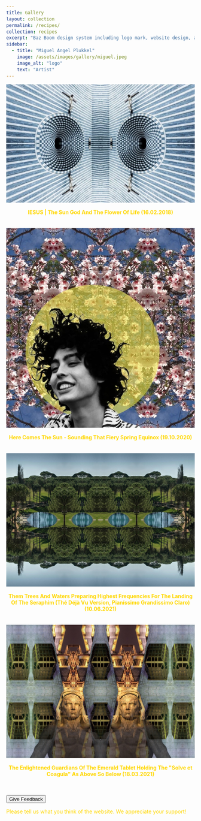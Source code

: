 ```yaml
---
title: Gallery
layout: collection
permalink: /recipes/
collection: recipes
excerpt: "Baz Boom design system including logo mark, website design, and branding applications."
sidebar:
  - title: "Miguel Angel Plukkel"
    image: /assets/images/gallery/miguel.jpeg
    image_alt: "logo"
    text: "Artist"
---
```

<html lang="en">

<head>
  <!-- Your existing styles and head content -->

  <style>
    /* Additional styles for better formatting */
    body {
      color: #FFD700 !important; /* Set the text color to yellow for the entire page */
    }

    .image-gallery {
      display: flex;
      flex-wrap: wrap;
      justify-content: space-between;
    }

    #scrollUpBtn {
      display: none;
      position: fixed;
      bottom: 20px;
      right: 20px;
      background-color: #daa520;
      color: #fff;
      border: none;
      border-radius: 5px;
      padding: 10px;
      cursor: pointer;
      font-weight: bold;
      transition: background-color 0.3s;
    }

    #scrollUpBtn:hover {
      background-color: #FFD700; /* Change color on hover */
    }

    .image-item {
      margin-bottom: 20px;
      overflow: hidden; /* Hide overflow to prevent layout shifts on hover */
    }

    .image-item img {
      transition: transform 0.3s ease-in-out; /* Add transition effect */
    }

    .image-item:hover img {
      transform: scale(1.2); /* Increase the scale on hover (adjust the value as needed) */
    }

    .image-caption {
      text-align: center;
    }

    .golden-link {
      color: #FFD700 !important; /* Set the text color to yellow */
      text-decoration: none; /* Remove the default underline */
      font-weight: bold; /* Optionally set the font weight to bold */
    }

    .golden-link:hover {
      text-decoration: underline; /* Add underline on hover */
    }

    .golden-text {
      color: #FFD700 !important; /* Set the text color to yellow */
    }

    /* Styles for moving the request a quote to the side */
    .quote-container {
      position: fixed;
      top: 50%;
      right: 20px;
      transform: translateY(-50%);
      width: 300px; /* Adjust the width as needed */
      background-color: #f8f8f8;
      padding: 20px;
      border-radius: 5px;
      box-shadow: 0 0 10px rgba(0, 0, 0, 0.1);
    }

    .modal {
      display: none;
      position: fixed;
      top: auto;
      right: 0; /* Stick to the right */
      bottom: 0;
      left: auto; /* Unset left */
      width: 100%;
      height: 100%;
      background-color: rgba(0, 0, 0, 0.5);
    }

    .modal-content {
  background-color: #f8f8f8; /* Adjust background color to match your website */
  color: #333; /* Adjust text color to match your website */
  margin: 15% auto; /* Updated margin for centering vertically and horizontally */
  padding: 20px;
  border: 1px solid #888;
  width: 80%; /* Adjust the width as needed for responsiveness */
}

    .modal-content textarea {
      background-color: #333; /* Darken the background color of the textarea */
      color: #fff; /* Adjust text color to match your website */
    }

    .feedback-text {
      color: #FFD700; /* Set the text color to yellow */
    }

    .close {
      color: #aaa;
      float: right;
      font-size: 28px;
      font-weight: bold;
    }

    .close:hover,
    .close:focus {
      color: black;
      text-decoration: none;
      cursor: pointer;
    }

    /* Responsive styles */
    @media only screen and (max-width: 768px) {
      .image-gallery {
        justify-content: center;
      }

      .image-item {
        width: 100%;
      }

      .modal-content {
        width: 100%;
      }
    }

    /* Added style for selected feedback button */
    .selected-feedback {
      background-color: #FFD700 !important;
    }
  </style>
</head>

<body>
  <!-- Rest of your HTML content -->
  <div class="image-gallery">
    <div class="image-item">
      <a href="/page1.md/" class="golden-link">
        <img src="/assets/images/gallery/jesus.jpg" alt="Iesus" />
        <div class="image-caption">
          <p class="golden-text">IESUS | The Sun God And The Flower Of Life (16.02.2018)</p>
        </div>
      </a>
    </div>
    <div class="image-item">
      <a href="/page2.md/" class="golden-link">
        <img src="/assets/images/gallery/halo.jpeg" alt="Sun" />
        <div class="image-caption">
          <p class="golden-text">Here Comes The Sun - Sounding That Fiery Spring Equinox (19.10.2020)</p>
        </div>
      </a>
    </div>
    <div class="image-item">
      <a href="/page3.md/" class="golden-link">
        <img src="/assets/images/gallery/garden.jpeg" alt="Trees" />
        <div class="image-caption">
          <p class="golden-text">Them Trees And Waters Preparing Highest Frequencies For The Landing Of The Seraphim (Thé Déjà Vu Version, Pianíssimo Grandissimo Claro) (10.06.2021)</p>
        </div>
      </a>
    </div>
    <div class="image-item">
      <a href="/page4.md/" class="golden-link">
        <img src="/assets/images/gallery/guardian.jpeg" alt="Guardians" />
        <div class="image-caption">
          <p class="golden-text">The Enlightened Guardians Of The Emerald Tablet Holding The "Solve et Coagula" As Above So Below (18.03.2021)</p>
        </div>
      </a>
    </div>
  </div>

  <button onclick="openModal()">Give Feedback</button>

  <!-- Feedback Modal -->
  <div id="feedback-modal" class="modal">
    <div class="modal-content">
      <span class="close" onclick="closeModal()">&times;</span>
      <h2>How happy are you with the website?</h2>
      <div id="feedback-buttons">
        <button onclick="selectFeedback(this, 'Very Happy', '😃')">Very Happy</button>
        <button onclick="selectFeedback(this, 'Happy', '😊')">Happy</button>
        <button onclick="selectFeedback(this, 'Neutral', '😐')">Neutral</button>
        <button onclick="selectFeedback(this, 'Unhappy', '😞')">Unhappy</button>
        <button onclick="selectFeedback(this, 'Very Unhappy', '😢')">Very Unhappy</button>
      </div>
      <div>
        <label for="additionalComments">Additional Comments:</label>
        <textarea id="additionalComments" rows="4" cols="50"></textarea>
      </div>
      <button onclick="submitFeedback()">Submit Feedback</button>
    </div>
  </div>

  <p>Please tell us what you think of the website. We appreciate your support!</p>

  <!-- Scroll-up button -->
  <button id="scrollUpBtn" onclick="scrollToTop()">Scroll to Top</button>
<script>
  function openModal() {
    var modal = document.getElementById("feedback-modal");
    modal.style.display = "block";
  }
  function closeModal() {
    var modal = document.getElementById("feedback-modal");
    modal.style.display = "none";
  }
  function sendFeedback(feedback, reaction, additionalComments) {
  // Perform an AJAX request to submit feedback to the server
  // Replace 'https://localhost:3000/submit-feedback' with the actual URL of your server-side route
  var xhr = new XMLHttpRequest();
  xhr.open("POST", 'https://84.104.240.232:3000/submit-feedback', true); // Use the correct URL
  xhr.setRequestHeader("Content-Type", "application/json");
  var data = {
    feedback: feedback,
    reaction: reaction,
    additionalComments: additionalComments
  };
  xhr.onreadystatechange = function () {
    if (xhr.readyState === 4) {
      if (xhr.status === 200) {
        console.log('Feedback submitted successfully');
      } else {
        console.error('Error submitting feedback:', xhr.status);
      }
    }
  };
  xhr.send(JSON.stringify(data));
}
  function selectFeedback(button, feedback, reaction) {
    // Remove the selected class from all buttons
    var feedbackButtons = document.querySelectorAll('#feedback-buttons button');
    feedbackButtons.forEach(function (btn) {
      btn.classList.remove('selected-feedback');
    });
    // Add the selected class to the clicked button
    button.classList.add('selected-feedback');
    // Log the selected feedback
    console.log('Selected Feedback:', feedback, 'Reaction:', reaction);
  }
  // Function to close the modal
  function closeModal() {
    var modal = document.getElementById("feedback-modal");
    modal.style.display = "none";
  }
  // Function to submit feedback
  // Function to submit feedback
function submitFeedback() {
  var selectedButton = document.querySelector('#feedback-buttons button.selected-feedback');
  var feedback = selectedButton ? selectedButton.textContent : '';
  var reaction = selectedButton ? selectedButton.getAttribute('data-reaction') : '';
  var additionalComments = document.getElementById("additionalComments").value;
  console.log('Feedback:', feedback, 'Reaction:', reaction, 'Additional Comments:', additionalComments);
  // Implement your actual feedback submission logic here
  sendFeedback(feedback, reaction, additionalComments);
  // Display a confirmation message
  var confirmationMessage = document.createElement('p');
  confirmationMessage.innerText = 'Thank you for your feedback!';
  // Append the message to the modal content
  var modalContent = document.querySelector('.modal-content');
  modalContent.appendChild(confirmationMessage);
  // Close the modal after submission (optional)
  setTimeout(function () {
    closeModal();
  }, 2000); // Close the modal after 2 seconds (adjust the delay as needed)
}
  // Show/hide the scroll-up button based on scroll position
  window.onscroll = function () {
    showScrollUpButton();
  };
  function showScrollUpButton() {
    var scrollUpBtn = document.getElementById("scrollUpBtn");
    if (document.body.scrollTop > 20 || document.documentElement.scrollTop > 20) {
      scrollUpBtn.style.display = "block";
    } else {
      scrollUpBtn.style.display = "none";
    }
  }
  // Scroll to the top function
  function scrollToTop() {
    document.body.scrollTop = 0; // For Safari
    document.documentElement.scrollTop = 0; // For Chrome, Firefox, IE, and Opera
  }
</script>
</body>

</html>
